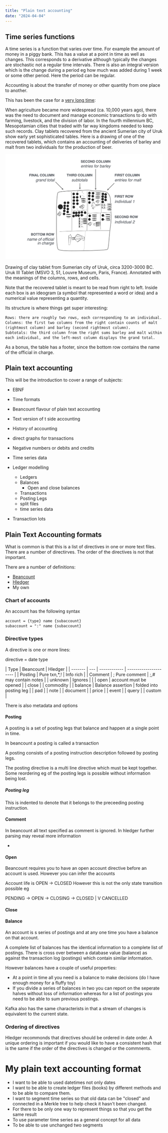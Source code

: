 ```yaml
---
title: "Plain text accounting"
date: "2024-04-04"
---
```


## Time series functions

A time series is a function that varies over time. For example the amount of money in a piggy bank.
This has a value at a point in time as well as changes.  This corresponds to a derivative although typically the changes are stochastic not a regular time intervals.  There is also an integral version which is the change during a period eg how much was added during 1 week or some other period.  Here the period can be regular.

Accounting is about the transfer of money or other quantity from one place to another.

This has been the case for a [very long time](https://posit-dev.github.io/great-tables/blog/design-philosophy/):

When agriculture became more widespread (ca. 10,000 years ago), there was the need to document and manage economic transactions to do with farming, livestock, and the division of labor. In the fourth millennium BC, Mesopotamian cities that traded with far way kingdoms needed to keep such records. Clay tablets recovered from the ancient Sumerian city of Uruk show early yet sophisticated tables. Here is a drawing of one of the recovered tablets, which contains an accounting of deliveries of barley and malt from two individuals for the production of beer.

![Uruk table with annotations](uruk_tablet_with_annotations.png)

 Drawing of clay tablet from Sumerian city of Uruk, circa 3200-3000 BC. Uruk III Tablet (MSVO 3, 51, Louvre Museum, Paris, France). Annotated with the meanings of the columns, rows, and cells.

Note that the recovered tablet is meant to be read from right to left. Inside each box is an ideogram (a symbol that represented a word or idea) and a numerical value representing a quantity.

Its structure is where things get super interesting:

    Rows: there are roughly two rows, each corresponding to an individual.
    Columns: the first two columns from the right contain counts of malt (rightmost column) and barley (second rightmost column).
    Subtotals: the third column from the right sums barley and malt within each individual, and the left-most column displays the grand total.

As a bonus, the table has a footer, since the bottom row contains the name of the official in charge.






## Plain text accounting
This will be the introduction to cover a range of subjects:

- EBNF
- Time formats
- Beancount flavour of plain text accounting
- Text version of t side accounting
- History of accounting
- direct graphs for transactions
- Negative numbers or debits and credits
- Time series data

- Ledger modelling

  - Ledgers
  - Balances
    - Open and close balances
  - Transactions
  - Posting Legs
  - split files
  - time series data

- Transaction lots

## Plain Text Accounting formats

What is common is that this is a list of directives in one or more text files. There are a number of directirves. The order of the directives is not that important.

There are a number of definitions:

- [Beancount](https://beancount.github.io/docs/beancount_language_syntax.html)
- [Hledger]()
- My own

### Chart of accounts

An account has the following syntax

```ebnf
account = {type} name {subaccount}
subaccount = ":" name {subaccount}
```

### Directive types

A directive is one or more lines:

directive = date type

| Type    |  Beancount    | Hledger               |
| ------- | --- | ------------ | --------------------- |
| Posting |  Pure txn,*,!        | Info rich             |
| Comment | ; Pure comment | ;,# may contain notes |
| unknown |   Ignores | |
| open | account must be opened | 
| close |
| commodity |
| balance | Balance assertion | folded into posting leg | 
| pad |
| note |
| document |
| price |
| event |
| query |
| custom |

There is also 
metadata and
options


#### Posting

A posting is a set of posting legs that balance and happen at a single point in time.

In beancount a posting is called a transaction

A posting consists of a posting instruction description followed by posting legs.

The posting directive is a multi line directive which must be kept together.  Some reordering eg of the posting legs is possible without information being lost.

##### Posting leg

This is indented to denote that it belongs to the preceeding posting instruction.



#### Comment

In beancount all text specified as comment is ignored. In hledger further parsing may reveal
more information

-

#### Open

Beancount requires you to have an open account directive before an account is used.  However you can
infer the accounts

Account life is OPEN -> CLOSED  However this is not the only state transition possible eg

PENDING -> OPEN -> CLOSING -> CLOSED
|
V
CANCELLED

#### Close

#### Balance

An account is s series of postings and at any one time you have a balance on that account.

A complete list of balances has the identical information to a complete list of postings.  There
is cross over between a database value (balance) as against the transaction log (postings) which
contain similar information.

However balances have a couple of useful properties:
- At a point in time all you need is a balance to make decisions (do I have enough money for a fluffy toy)
- If you divide a series of balances in two you can report on the seperate halves without loss of information
whereas for a list of postings you need to be able to sum previous postings.

Kafka also has the same characterists in that a stream of changes is equivalent to the current state.

### Ordering of directives

Hledger recommonds that directives should be ordered in date order. A unique ordering is important if you would like to have a consistent hash that is the same if the order of the directives is changed or
the commnents.

# My plain text accounting format

- I want to be able to used datetimes not only dates
- I want to be able to create ledger files (books) by different methods and to be
  able to compare them.
- I want to segment time series so that old data can be "closed" and connected in a Merkle tree
  to help check it hasn't been changed.
- For there to be only one way to represent things so that you get the same result
- To use parameter time series as a general concept for all data
- To be able to use unchanged two segments
